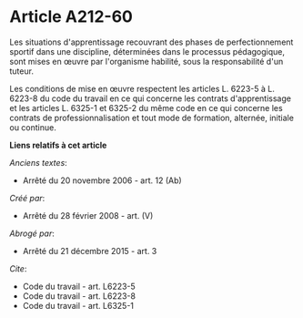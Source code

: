 # Article A212-60

Les situations d'apprentissage recouvrant des phases de perfectionnement sportif dans une discipline, déterminées dans le
processus pédagogique, sont mises en œuvre par l'organisme habilité, sous la responsabilité d'un tuteur. 

Les conditions de mise en œuvre respectent les articles L. 6223-5 
à L. 6223-8 du code du travail en ce qui concerne les contrats d'apprentissage et les articles L. 6325-1 et 6325-2 du même
code en ce qui concerne les contrats de professionnalisation et tout mode de formation, alternée, initiale ou continue.

**Liens relatifs à cet article**

_Anciens textes_:

  - Arrêté du 20 novembre 2006 - art. 12 (Ab)

_Créé par_:

  - Arrêté du 28 février 2008 - art. (V)

_Abrogé par_:

  - Arrêté du 21 décembre 2015 - art. 3

_Cite_:

  - Code du travail - art. L6223-5
  - Code du travail - art. L6223-8
  - Code du travail - art. L6325-1
